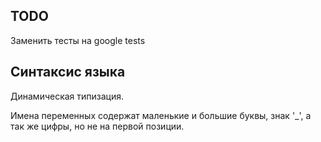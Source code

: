 ## TODO
Заменить тесты на google tests

## Синтаксис языка

Динамическая типизация.

Имена переменных содержат маленькие и большие буквы, знак '_', а так же цифры, но не на первой позиции.
